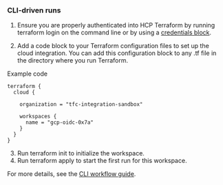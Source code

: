 ### CLI-driven runs

1. Ensure you are properly authenticated into HCP Terraform by running terraform login on the command line or by using a [credentials block](https://www.terraform.io/docs/commands/cli-config.html#credentials).

2. Add a code block to your Terraform configuration files to set up the cloud integration. You can add this configuration block to any .tf file in the directory where you run Terraform.

Example code

```hcl
terraform { 
  cloud { 
    
    organization = "tfc-integration-sandbox" 

    workspaces { 
      name = "gcp-oidc-0x7a" 
    } 
  } 
}
```


3. Run terraform init to initialize the workspace.
4. Run terraform apply to start the first run for this workspace.

For more details, see the [CLI workflow guide](https://developer.hashicorp.com/terraform/cloud-docs/run/cli).
